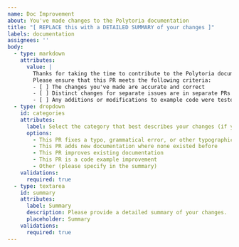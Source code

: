 ```yaml
---
name: Doc Improvement
about: You've made changes to the Polytoria documentation
title: "[ REPLACE this with a DETAILED SUMMARY of your changes ]"
labels: documentation
assignees: ''
body:
  - type: markdown
    attributes:
      value: |
        Thanks for taking the time to contribute to the Polytoria documentation project!
        Please ensure that this PR meets the following criteria:
        - [ ] The changes you've made are accurate and correct
        - [ ] Distinct changes for separate issues are in separate PRs (do not combine multiple issues into one PR)
        - [ ] Any additions or modifications to example code were tested in the latest version of Polytoria Creator and work as intended
  - type: dropdown
    id: categories
    attributes:
      label: Select the category that best describes your changes (if your changes fit multiple categories, please split them into separate PRs)
      options:
        - This PR fixes a typo, grammatical error, or other typographical inaccuracy
        - This PR adds new documentation where none existed before
        - This PR improves existing documentation
        - This PR is a code example improvement
        - Other (please specify in the summary)
    validations:
      required: true
  - type: textarea
    id: summary
    attributes:
      label: Summary
      description: Please provide a detailed summary of your changes.
      placeholder: Summary
    validations:
      required: true
---
```



